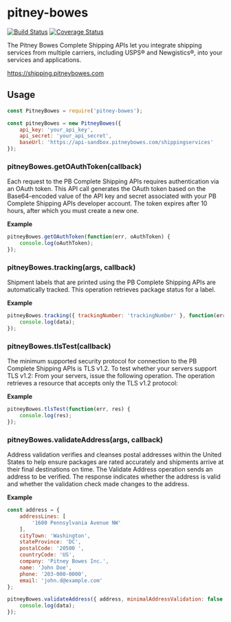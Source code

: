 # pitney-bowes

[![Build Status](https://travis-ci.org/mediocre/pitney-bowes.svg?branch=master)](https://travis-ci.org/mediocre/pitney-bowes)
[![Coverage Status](https://coveralls.io/repos/github/mediocre/pitney-bowes/badge.svg?branch=master)](https://coveralls.io/github/mediocre/pitney-bowes?branch=master)

The Pitney Bowes Complete Shipping APIs let you integrate shipping services from multiple carriers, including USPS® and Newgistics®, into your services and applications. 

https://shipping.pitneybowes.com

## Usage

```javascript
const PitneyBowes = require('pitney-bowes');

const pitneyBowes = new PitneyBowes({
    api_key: 'your_api_key',
    api_secret: 'your_api_secret',
    baseUrl: 'https://api-sandbox.pitneybowes.com/shippingservices'
});
```

### pitneyBowes.getOAuthToken(callback)

Each request to the PB Complete Shipping APIs requires authentication via an OAuth token. This API call generates the OAuth token based on the Base64-encoded value of the API key and secret associated with your PB Complete Shipping APIs developer account. The token expires after 10 hours, after which you must create a new one.

**Example**

```javascript
pitneyBowes.getOAuthToken(function(err, oAuthToken) {
    console.log(oAuthToken);
});
```

### pitneyBowes.tracking(args, callback)

Shipment labels that are printed using the PB Complete Shipping APIs are automatically tracked. This operation retrieves package status for a label.

**Example**

```javascript
pitneyBowes.tracking({ trackingNumber: 'trackingNumber' }, function(err, data) {
    console.log(data);
});
```

### pitneyBowes.tlsTest(callback)

The minimum supported security protocol for connection to the PB Complete Shipping APIs is TLS v1.2. To test whether your servers support TLS v1.2: From your servers, issue the following operation. The operation retrieves a resource that accepts only the TLS v1.2 protocol:

**Example**

```javascript
pitneyBowes.tlsTest(function(err, res) {
    console.log(res);
});
```

### pitneyBowes.validateAddress(args, callback)

Address validation verifies and cleanses postal addresses within the United States to help ensure packages are rated accurately and shipments arrive at their final destinations on time. The Validate Address operation sends an address to be verified. The response indicates whether the address is valid and whether the validation check made changes to the address.

**Example**

```javascript
const address = {
    addressLines: [
        '1600 Pennsylvania Avenue NW'
    ],
    cityTown: 'Washington',
    stateProvince: 'DC',
    postalCode: '20500 ',
    countryCode: 'US',
    company: 'Pitney Bowes Inc.',
    name: 'John Doe',
    phone: '203-000-0000',
    email: 'john.d@example.com'
};

pitneyBowes.validateAddress({ address, minimalAddressValidation: false }, function(err, data) {
    console.log(data);
});
```